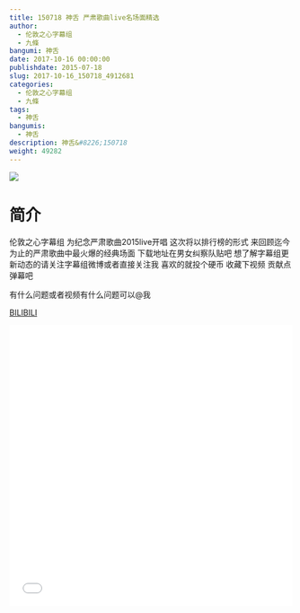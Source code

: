 ```yaml
---
title: 150718 神舌 严肃歌曲live名场面精选
author: 
  - 伦敦之心字幕组
  - 九條
bangumi: 神舌
date: 2017-10-16 00:00:00
publishdate: 2015-07-18
slug: 2017-10-16_150718_4912681
categories: 
  - 伦敦之心字幕组
  - 九條
tags: 
  - 神舌
bangumis: 
  - 神舌
description: 神舌&#8226;150718
weight: 49282
---
```


![](https://i.imgur.com/1nIcrqF.jpg)

# 简介  
伦敦之心字幕组 为纪念严肃歌曲2015live开唱 这次将以排行榜的形式 来回顾迄今为止的严肃歌曲中最火爆的经典场面 下载地址在男女纠察队贴吧 想了解字幕组更新动态的请关注字幕组微博或者直接关注我 喜欢的就投个硬币 收藏下视频 贡献点弹幕吧


有什么问题或者视频有什么问题可以@我

  [BILIBILI](https://www.bilibili.com/video/av4912681/)


<div class="vcontainer">  <iframe class='video' src="//www.bilibili.com/html/html5player.html?cid=7977696&aid=4912681" width="100%" height="500" frameborder="0" allowfullscreen="allowfullscreen"></iframe></div>
